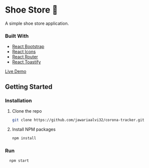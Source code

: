 # Shoe Store 👟
A simple shoe store application.

### Built With

* [React Bootstrap](https://github.com/react-bootstrap/react-bootstrap)
* [React Icons](https://react-icons.github.io/react-icons/)
* [React Router](https://reactrouter.com/)
* [React Toastify](https://fkhadra.github.io/react-toastify/introduction)

[Live Demo](https://react-shoesstore.netlify.app/)

## Getting Started

### Installation

1. Clone the repo
   ```sh
   git clone https://github.com/jawariaalvi32/corona-tracker.git
   ```
2. Install NPM packages
   ```sh
   npm install
   ```
### Run
 ```sh
   npm start
   ```

